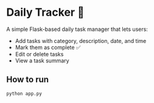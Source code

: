 # Daily Tracker 📝

A simple Flask-based daily task manager that lets users:
- Add tasks with category, description, date, and time
- Mark them as complete ✅
- Edit or delete tasks
- View a task summary

## How to run
```bash
python app.py
